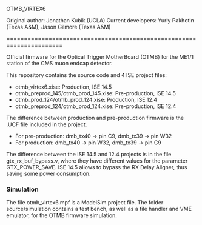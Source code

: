  OTMB_VIRTEX6
 
 Original author: Jonathan Kubik (UCLA)
 Current developers: Yuriy Pakhotin (Texas A&M), Jason Gilmore (Texas A&M)
 
======================================================================

Official firmware for the Optical Trigger MotherBoard (OTMB) for
the ME1/1 station of the CMS muon endcap detector.

This repository contains the source code and 4 ISE project files:
- otmb_virtex6.xise: Production, ISE 14.5
- otmb_preprod_145/otmb_prod_145.xise: Pre-production, ISE 14.5
- otmb_prod_124/otmb_prod_124.xise: Production, ISE 12.4
- otmb_preprod_124/otmb_prod_124.xise: Pre-production, ISE 12.4

The difference between production and pre-production firmware is
the .UCF file included in the project. 
- For pre-production: dmb_tx40 -> pin C9,  dmb_tx39 -> pin W32
- For production:     dmb_tx40 -> pin W32, dmb_tx39 -> pin C9

The difference between the ISE 14.5 and 12.4 projects is in the file
gtx_rx_buf_bypass.v, where they have different values for the
parameter GTX_POWER_SAVE. 
ISE 14.5 allows to bypass the RX Delay Aligner, thus saving some
power consumption.

### Simulation
The file otmb_virtex6.mpf is a ModelSim project file.
The folder source/simulation contains a test bench, as well as a
file handler and VME emulator, for the OTMB firmware simulation.

